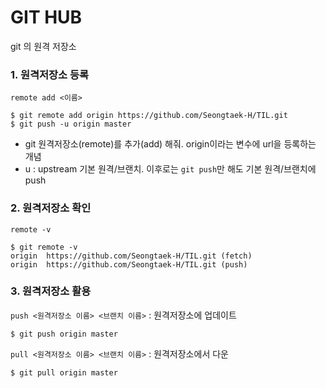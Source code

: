# GIT HUB

git 의 원격 저장소



### 1. 원격저장소 등록

`remote add <이름>` 

```
$ git remote add origin https://github.com/Seongtaek-H/TIL.git
$ git push -u origin master
```

* git 원격저장소(remote)를 추가(add) 해줘. origin이라는 변수에 url을 등록하는 개념
* u : upstream 기본 원격/브랜치. 이후로는 `git push`만 해도 기본 원격/브랜치에 push



### 2. 원격저장소 확인

`remote -v`

```
$ git remote -v
origin  https://github.com/Seongtaek-H/TIL.git (fetch)
origin  https://github.com/Seongtaek-H/TIL.git (push)
```



### 3. 원격저장소 활용

`push <원격저장소 이름> <브랜치 이름>`  : 원격저장소에 업데이트

```
$ git push origin master
```



`pull <원격저장소 이름> <브랜치 이름>` : 원격저장소에서 다운

```
$ git pull origin master
```


